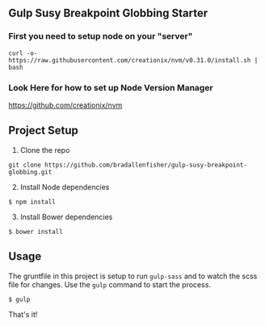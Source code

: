 ## Gulp Susy Breakpoint Globbing Starter 

  
### First you need to setup node on your "server"
```
curl -o- https://raw.githubusercontent.com/creationix/nvm/v0.31.0/install.sh | bash
```

### Look Here for how to set up Node Version Manager
https://github.com/creationix/nvm

## Project Setup
1. Clone the repo 

~~~
git clone https://github.com/bradallenfisher/gulp-susy-breakpoint-globbing.git
~~~

2. Install Node dependencies 

~~~
$ npm install
~~~

3. Install Bower dependencies

~~~
$ bower install
~~~

## Usage 

The gruntfile in this project is setup to run `gulp-sass` and to watch the scss file for changes. Use the `gulp` command to start the process. 

~~~
$ gulp
~~~

That's it!
